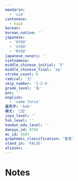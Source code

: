 ```yaml
---
mandarin:
  - 'xié'
cantonese:
  - hip3
korean:
korean_native: ''
japanese:
  - 'KYOU'
  - 'GYOU'
  - 'RYOU'
japanese_nanori: ''
vietnamese:
middle_chinese_initial: 'ɦ'
middle_chinese_final: 'ep'
stroke_count: 6
radical: '力'
skip_number: '2-2-4'
grade_level: '名'
pos: ''
english:
  - 'same force'
羅馬字: 'keb'
韓文: '컵'
joyo_level: ''
hsk_level: ''
hanmun_edu_level: ''
danayo_id: 8750
mc_id: 5587
graphemic_classification: '會意'
stand_in: 'FALSE'
aliases:
---
```


# Notes
